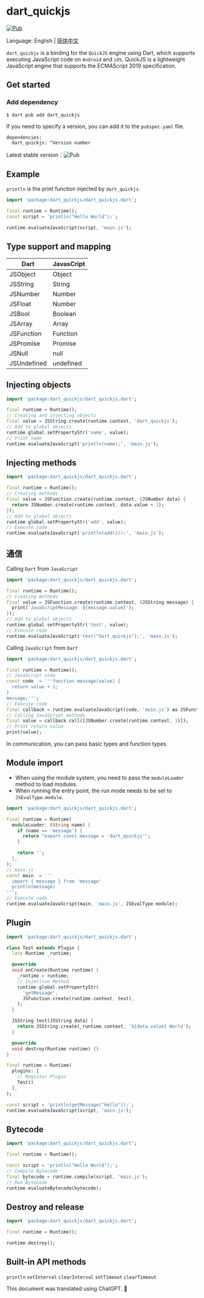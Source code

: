 # dart_quickjs

[![Pub](https://img.shields.io/pub/v/dart_quickjs.svg)](https://pub.flutter-io.cn/packages/dart_quickjs)

Language: English | [简体中文](README-ZH.md)

```dart_quickjs``` is a binding for the ```QuickJS``` engine using Dart, which supports executing JavaScript code on ```Android``` and ```iOS```. QuickJS is a lightweight JavaScript engine that supports the ECMAScript 2019 specification.

## Get started

### Add dependency
```console
$ dart pub add dart_quickjs
```
If you need to specify a version, you can add it to the ```pubspec.yaml``` file.

```console
dependencies:
  dart_quickjs: ^Version number
```
Latest stable version：![Pub](https://img.shields.io/pub/v/dart_quickjs.svg)

## Example
```println``` is the print function injected by ```dart_quickjs```.
```dart
import 'package:dart_quickjs/dart_quickjs.dart';

final runtime = Runtime();
const script = 'println("Hello World");';

runtime.evaluateJavaScript(script, 'main.js');
```

## Type support and mapping
| Dart | JavasCript |
| - | - |
| JSObject | Object |
| JSString | String |
| JSNumber | Number |
| JSFloat | Number |
| JSBool | Boolean |
| JSArray | Array |
| JSFunction | Function |
| JSPromise | Promise |
| JSNull | null |
| JSUndefined | undefined |

## Injecting objects
```dart
import 'package:dart_quickjs/dart_quickjs.dart';

final runtime = Runtime();
// Creating and injecting objects
final value = JSString.create(runtime.context, 'dart_quickjs');
// Add to global objects
runtime.global.setPropertyStr('name', value);
// Print name
runtime.evaluateJavaScript('println(name);', 'main.js');
```

## Injecting methods
```dart
import 'package:dart_quickjs/dart_quickjs.dart';

final runtime = Runtime();
// Creating methods
final value = JSFunction.create(runtime.context, (JSNumber data) {
  return JSNumber.create(runtime.context, data.value + 1);
});
// Add to global objects
runtime.global.setPropertyStr('add', value);
// Execute code
runtime.evaluateJavaScript('println(add(1));', 'main.js');
```

## 通信
Calling ```Dart``` from ```JavaScript```
```dart
import 'package:dart_quickjs/dart_quickjs.dart';

final runtime = Runtime();
// Creating methods
final value = JSFunction.create(runtime.context, (JSString message) {
  print('JavaScriptMessage: ${message.value}');
});
// Add to global objects
runtime.global.setPropertyStr('test', value);
// Execute code
runtime.evaluateJavaScript('test("dart_quickjs");', 'main.js');
```
Calling ```JavaScript``` from ```Dart```
```dart
import 'package:dart_quickjs/dart_quickjs.dart';

final runtime = Runtime();
// JavaScript code
const code  = '''function message(value) {
  return value + 1;
}
message;''';
// Execute code
final callback = runtime.evaluateJavaScript(code, 'main.js') as JSFunction;
// Calling JavaScript methods
final value = callback.call([JSNumber.create(runtime.context, 1)]);
// Print return value
print(value);
```
In communication, you can pass basic types and function types.
## Module import
- When using the module system, you need to pass the ```moduleLoader``` method to load modules.
- When running the entry point, the run mode needs to be set to ```JSEvalType.module```.

```dart
import 'package:dart_quickjs/dart_quickjs.dart';

final runtime = Runtime(
  moduleLoader: (String name) {
    if (name == 'message') {
      return "export const message = 'dart_quickjs'";
    }

    return '';
  },
);
// main.js
const main  = '''
  import { message } from 'message'
  println(message)
''';
// Execute code
runtime.evaluateJavaScript(main, 'main.js', JSEvalType.module);
```

## Plugin
```dart
import 'package:dart_quickjs/dart_quickjs.dart';

class Test extends Plugin {
  late Runtime _runtime;

  @override
  void onCreate(Runtime runtime) {
    _runtime = runtime;
    // Injection Method
    runtime.global.setPropertyStr(
      'getMessage',
      JSFunction.create(runtime.context, test),
    );
  }

  JSString test(JSString data) {
    return JSString.create(_runtime.context, '${data.value} World');
  }

  @override
  void destroy(Runtime runtime) {}
}

final runtime = Runtime(
  plugins: [
    // Register Plugin
    Test()
  ],
);

const script = 'println(getMessage("Hello"));';
runtime.evaluateJavaScript(script, 'main.js');
```

## Bytecode

```dart
import 'package:dart_quickjs/dart_quickjs.dart';

final runtime = Runtime();

const script = 'println("Hello World");';
// Compile Bytecode
final bytecode = runtime.compile(script, 'main.js');
// Run Bytecode
runtime.evaluateBytecode(bytecode);
```

## Destroy and release
```dart
import 'package:dart_quickjs/dart_quickjs.dart';

final runtime = Runtime();

runtime.destroy();
```

## Built-in API methods
```println``` ```setInterval``` ```clearInterval``` ```setTimeout``` ```clearTimeout```

This document was translated using ChatGPT. 🎉
